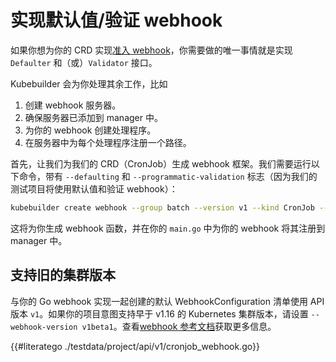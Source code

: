 # 实现默认值/验证 webhook

如果你想为你的 CRD 实现[准入 webhook](../reference/admission-webhook.md)，你需要做的唯一事情就是实现 `Defaulter` 和（或）`Validator` 接口。

Kubebuilder 会为你处理其余工作，比如

1. 创建 webhook 服务器。
2. 确保服务器已添加到 manager 中。
3. 为你的 webhook 创建处理程序。
4. 在服务器中为每个处理程序注册一个路径。

首先，让我们为我们的 CRD（CronJob）生成 webhook 框架。我们需要运行以下命令，带有 `--defaulting` 和 `--programmatic-validation` 标志（因为我们的测试项目将使用默认值和验证 webhook）：

```bash
kubebuilder create webhook --group batch --version v1 --kind CronJob --defaulting --programmatic-validation
```

这将为你生成 webhook 函数，并在你的 `main.go` 中为你的 webhook 将其注册到 manager 中。

<aside class="note">

<h1>支持旧的集群版本</h1>

与你的 Go webhook 实现一起创建的默认 WebhookConfiguration 清单使用 API 版本 `v1`。如果你的项目意图支持早于 v1.16 的 Kubernetes 集群版本，请设置 `--webhook-version v1beta1`。查看[webhook 参考文档][webhook-reference]获取更多信息。

[webhook-reference]: /reference/webhook-overview.md#supporting-older-cluster-versions

</aside>

{{#literatego ./testdata/project/api/v1/cronjob_webhook.go}}